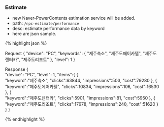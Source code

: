 ### Estimate
 * new Naver-PowerContents estimation service will be added.
 * path: `/npc-estimate/performance`
 * desc: estimate performance data by keyword
 * here are json sample.
   
{% highlight json %}

Request
{
  "device": "PC",
  "keywords": {
    "제주숙소",
    "제주도에어카텔",
    "제주도렌터카",
    "제주도리조트"
  },
  "level": 1
}

Response
{  
   "device": "PC",
   "level": 1,
   "items":{
      {  
         "keyword":"제주숙소",
         "clicks":63844,
         "impressions":503,
         "cost":79280
      },
      {  
         "keyword":"제주도에어카텔",
         "clicks":10834,
         "impressions":106,
         "cost":16530
      },
      {  
         "keyword":"제주도렌터카",
         "clicks":5901,
         "impressions":81,
         "cost":5950
      },
      {  
         "keyword":"제주도리조트",
         "clicks":17978,
         "impressions":240,
         "cost":51620
      }
   }
}

{% endhighlight %}

